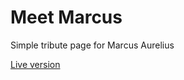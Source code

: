 # Meet Marcus 

Simple tribute page for Marcus Aurelius 

[Live version](https://rad-hombre.github.io/tribute-page/) 
